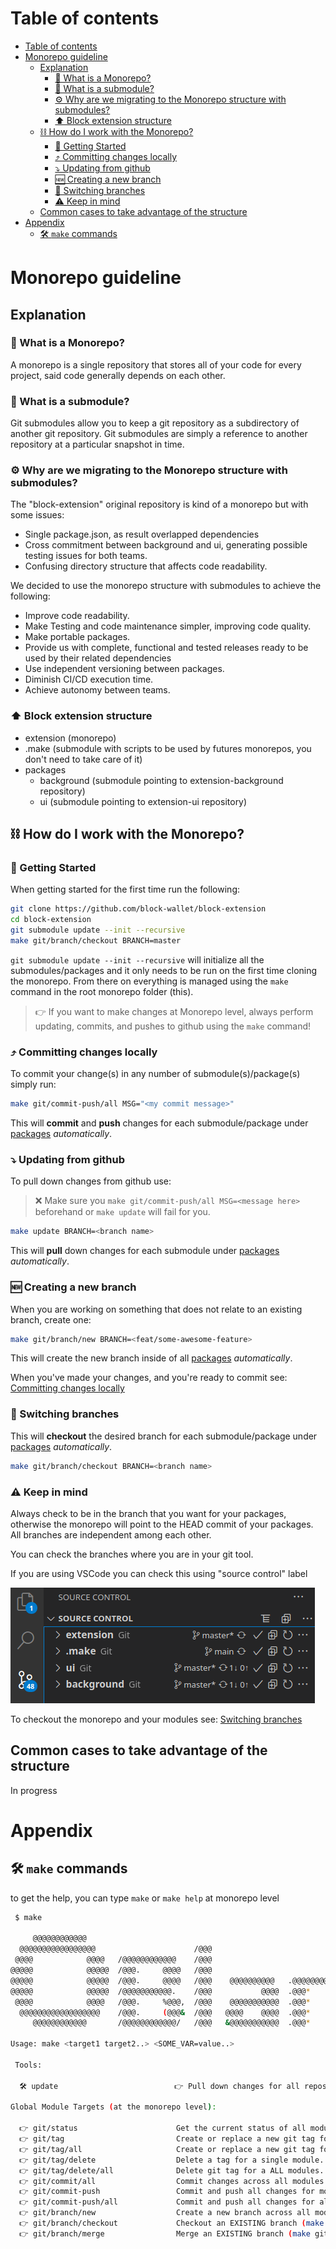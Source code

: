 # Table of contents

- [Table of contents](#table-of-contents)
- [Monorepo guideline](#monorepo-guideline)
  - [Explanation](#explanation)
    - [🧰 What is a Monorepo?](#-what-is-a-monorepo)
    - [🧰 What is a submodule?](#-what-is-a-submodule)
    - [⚙️ Why are we migrating to the Monorepo structure with submodules?](#️-why-are-we-migrating-to-the-monorepo-structure-with-submodules)
    - [⬆ Block extension structure](#-block-extension-structure)
  - [⛓ How do I work with the Monorepo?](#-how-do-i-work-with-the-monorepo)
    - [🚉 Getting Started](#-getting-started)
    - [⤴ Committing changes locally](#-committing-changes-locally)
    - [⤵ Updating from github](#-updating-from-github)
    - [🆕 Creating a new branch](#-creating-a-new-branch)
    - [📇 Switching branches](#-switching-branches)
    - [⚠️ Keep in mind](#️-keep-in-mind)
  - [Common cases to take advantage of the structure](#common-cases-to-take-advantage-of-the-structure)
- [Appendix](#appendix)
  - [🛠 `make` commands](#-make-commands)

# Monorepo guideline

## Explanation

### 🧰 What is a Monorepo?

A monorepo is a single repository that stores all of your code for every project, said code generally depends on each other.

### 🧰 What is a submodule?

Git submodules allow you to keep a git repository as a subdirectory of another git repository. Git submodules are simply a reference to another repository at a particular snapshot in time.

### ⚙️ Why are we migrating to the Monorepo structure with submodules?

The "block-extension" original repository is kind of a monorepo but with some issues:

- Single package.json, as result overlapped dependencies
- Cross commitment between background and ui, generating possible testing issues for both teams.
- Confusing directory structure that affects code readability.

We decided to use the monorepo structure with submodules to achieve the following:

- Improve code readability.
- Make Testing and code maintenance simpler, improving code quality.
- Make portable packages.
- Provide us with complete, functional and tested releases ready to be used by their related dependencies
- Use independent versioning between packages.
- Diminish CI/CD execution time.
- Achieve autonomy between teams.

### ⬆ Block extension structure

- extension (monorepo)
- .make (submodule with scripts to be used by futures monorepos, you don't need to take care of it)
- packages
  - background (submodule pointing to extension-background repository)
  - ui (submodule pointing to extension-ui repository)

## ⛓ How do I work with the Monorepo?

### 🚉 Getting Started

When getting started for the first time run the following:

```bash
git clone https://github.com/block-wallet/block-extension
cd block-extension
git submodule update --init --recursive
make git/branch/checkout BRANCH=master
```

`git submodule update --init --recursive` will initialize all the submodules/packages and it only needs to be run on the first time cloning the monorepo.
From there on everything is managed using the `make` command in the root monorepo folder (this).

> 👉 If you want to make changes at Monorepo level, always perform updating, commits, and pushes to github using the `make` command!

### ⤴ Committing changes locally

To commit your change(s) in any number of submodule(s)/package(s) simply run:

```bash
make git/commit-push/all MSG="<my commit message>"
```

This will **commit** and **push** changes for each submodule/package under [packages](../packages) _automatically_.

### ⤵ Updating from github

To pull down changes from github use:

> ❌ Make sure you `make git/commit-push/all MSG=<message here>` beforehand
> or `make update` will fail for you.

```bash
make update BRANCH=<branch name>
```

This will **pull** down changes for each submodule under [packages](../packages) _automatically_.

### 🆕 Creating a new branch

When you are working on something that does not relate to an existing branch, create one:

```bash
make git/branch/new BRANCH=<feat/some-awesome-feature>
```

This will create the new branch inside of all [packages](../packages) _automatically_.

When you've made your changes, and you're ready to commit see: [Committing changes locally](#-committing-changes-locally)

### 📇 Switching branches

This will **checkout** the desired branch for each submodule/package under [packages](../packages) _automatically_.

```bash
make git/branch/checkout BRANCH=<branch name>
```

### ⚠️ Keep in mind

Always check to be in the branch that you want for your packages, otherwise the monorepo will point to the HEAD commit of your packages. All branches are independent among each other.

You can check the branches where you are in your git tool.

If you are using VSCode you can check this using "source control" label

![diagram](branches.png)

To checkout the monorepo and your modules see: [Switching branches](#-switching-branches)

## Common cases to take advantage of the structure

In progress

# Appendix

## 🛠 `make` commands

to get the help, you can type `make` or `make help` at monorepo level

```bash
 $ make

     @@@@@@@@@@@@
  @@@@@@@@@@@@@@@@@                      /@@@                                 @@@/
 @@@@            @@@@   /@@@@@@@@@@@@    /@@@                                 @@@/
@@@@@            @@@@@  /@@@.     @@@@   /@@@                                 @@@/
@@@@@            @@@@@  /@@@.     @@@@   /@@@    @@@@@@@@@@   .@@@@@@@@@@@.   @@@/  @@@@%
@@@@@            @@@@@  /@@@@@@@@@@@.    /@@@           @@@@  .@@@*    @@@@   @@@/@@@@*
 @@@@            @@@@   /@@@.     %@@@,  /@@@    @@@@@@@@@@@  .@@@*    @@@@   @@@@@@@@
  @@@@@@@@@@@@@@@@@@    /@@@.     (@@@&  /@@@   @@@@    @@@@  .@@@*    @@@@   @@@@ *@@@@
     @@@@@@@@@@@@       /@@@@@@@@@@@@/   /@@@   &@@@@@@@@@@@  .@@@*    @@@@   @@@/   @@@@*

Usage: make <target1 target2..> <SOME_VAR=value..>

 Tools:

  🛠 update                          👉 Pull down changes for all repositories.

Global Module Targets (at the monorepo level):

  👉 git/status                      Get the current status of all modules (make git/branch/show).
  👉 git/tag                         Create or replace a new git tag for a single module.
  👉 git/tag/all                     Create or replace a new git tag for a ALL modules.
  👉 git/tag/delete                  Delete a tag for a single module.
  👉 git/tag/delete/all              Delete git tag for a ALL modules.
  👉 git/commit/all                  Commit changes across all modules (does not push!).
  👉 git/commit-push                 Commit and push all changes for module (make git/commit-push MOD=some-module-name MSG="my changes").
  👉 git/commit-push/all             Commit and push all changes for all submodules (make git/commit-push/all MSG="my changes").
  👉 git/branch/new                  Create a new branch across all modules (make git/branch BRANCH=awesome-branch).
  👉 git/branch/checkout             Checkout an EXISTING branch (make git/branch/checkout BRANCH=master).
  👉 git/branch/merge                Merge an EXISTING branch (make git/branch/merge BRANCH=master).

```
